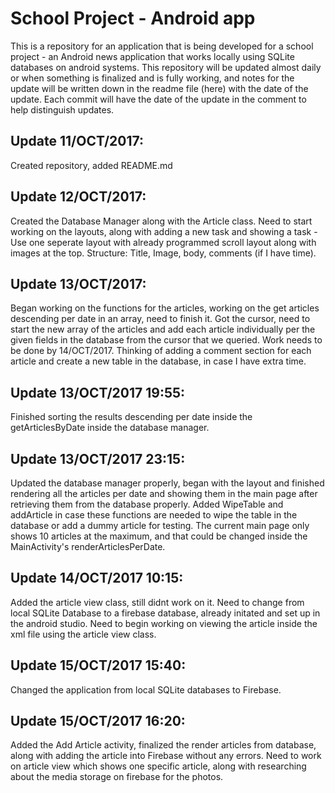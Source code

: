# School Project - Android app

This is a repository for an application that is being developed for a school project - an Android news application that works locally using SQLite databases on android systems.
This repository will be updated almost daily or when something is finalized and is fully working, and notes for the update will be written down in the readme file (here) with the date of the update. Each commit will have the date of the update in the comment to help distinguish updates.

## Update 11/OCT/2017:
Created repository, added README.md

## Update 12/OCT/2017:
Created the Database Manager along with the Article class. Need to start working on the layouts, along with adding a new task and showing a task - Use one seperate layout with already programmed scroll layout along with images at the top. Structure: Title, Image, body, comments (if I have time).

## Update 13/OCT/2017:
Began working on the functions for the articles, working on the get articles descending per date in an array, need to finish it. Got the cursor, need to start the new array of the articles and add each article individually per the given fields in the database from the cursor that we queried. Work needs to be done by 14/OCT/2017. Thinking of adding a comment section for each article and create a new table in the database, in case I have extra time.

## Update 13/OCT/2017 19:55:
Finished sorting the results descending per date inside the getArticlesByDate inside the database manager.

## Update 13/OCT/2017 23:15:
Updated the database manager properly, began with the layout and finished rendering all the articles per date and showing them in the main page after retrieving them from the database properly. Added WipeTable and addArticle in case these functions are needed to wipe the table in the database or add a dummy article for testing. The current main page only shows 10 articles at the maximum, and that could be changed inside the MainActivity's renderArticlesPerDate.

## Update 14/OCT/2017 10:15:
Added the article view class, still didnt work on it. Need to change from local SQLite Database to a firebase database, already initated and set up in the android studio. Need to begin working on viewing the article inside the xml file using the article view class.

## Update 15/OCT/2017 15:40:
Changed the application from local SQLite databases to Firebase.

## Update 15/OCT/2017 16:20:
Added the Add Article activity, finalized the render articles from database, along with adding the article into Firebase without any errors. Need to work on article view which shows one specific article, along with researching about the media storage on firebase for the photos.